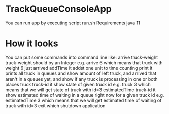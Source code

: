 # TrackQueueConsoleApp
You can run app by executing script run.sh
Requirements java 11
# How it looks
You can put some commands into command line like:
arrive truck-weight
  truck-weight should by an Integer
  e.g. arrive 6
  which means that truck with weight 6 just arrived
addTime
  it addst one unit to time counting
print
  it prints all truck in queues and show amount of left truck, and arrived that aren't in a queues yet, and show if any truck is processing in one or both places
truck truck-id
  it show state of given truck id
  e.g. truck 3
  which means that we will get state of truck with id=3
estimatedTime truck-id
  it show estimated time of waiting in a queue right now for a given truck id
  e.g. estimatedTime 3
  which means that we will get estimated time of waiting of truck with id=3
exit
  which shutdown application

